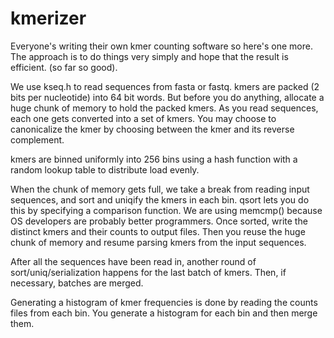 kmerizer
========
Everyone's writing their own kmer counting software so here's one more. The approach is to do things very simply and hope that the result is efficient. (so far so good).

We use kseq.h to read sequences from fasta or fastq.
kmers are packed (2 bits per nucleotide) into 64 bit words. But before you do anything, allocate a huge chunk of memory to hold the packed kmers. As you read sequences, each one gets converted into a set of kmers. You may choose to canonicalize the kmer by choosing between the kmer and its reverse complement.

kmers are binned uniformly into 256 bins using a hash function with a random lookup table to distribute load evenly.

When the chunk of memory gets full, we take a break from reading input sequences, and sort and uniqify the kmers in each bin. qsort lets you do this by specifying a comparison function. We are using memcmp() because OS developers are probably better programmers. Once sorted, write the distinct kmers and their counts to output files. Then you reuse the huge chunk of memory and resume parsing kmers from the input sequences.

After all the sequences have been read in, another round of sort/uniq/serialization happens for the last batch of kmers. Then, if necessary, batches are merged.

Generating a histogram of kmer frequencies is done by reading the counts files from each bin. You generate a histogram for each bin and then merge them.


